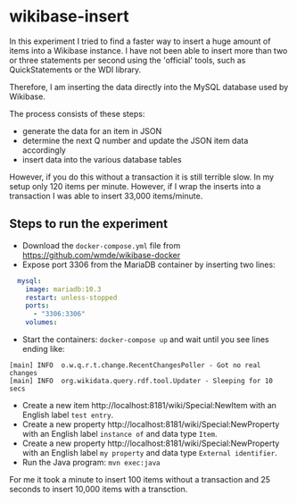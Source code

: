 # wikibase-insert

In this experiment I tried to find a faster way to insert a huge amount of items into a Wikibase instance. I have not been able to insert more
than two or three statements per second using the 'official' tools, such as QuickStatements or the WDI library.

Therefore, I am inserting the data directly into the MySQL database used by Wikibase.

The process consists of these steps:

- generate the data for an item in JSON
- determine the next Q number and update the JSON item data accordingly
- insert data into the various database tables

However, if you do this without a transaction it is still terrible slow. In my setup only 120 items per minute. However, if I wrap the inserts into a transaction I was able to insert 33,000 items/minute.

## Steps to run the experiment

- Download the `docker-compose.yml` file from https://github.com/wmde/wikibase-docker
- Expose port 3306 from the MariaDB container by inserting two lines:

```yaml
  mysql:
    image: mariadb:10.3
    restart: unless-stopped
    ports:
      - "3306:3306"
    volumes:
```

- Start the containers: `docker-compose up` and wait until you see lines ending like:

```
[main] INFO  o.w.q.r.t.change.RecentChangesPoller - Got no real changes
[main] INFO  org.wikidata.query.rdf.tool.Updater - Sleeping for 10 secs
```

- Create a new item http://localhost:8181/wiki/Special:NewItem  with an English label `test entry`.
- Create a new property http://localhost:8181/wiki/Special:NewProperty with an English label `instance of` and data type `Item`.
- Create a new property http://localhost:8181/wiki/Special:NewProperty with an English label `my property` and data type `External identifier`.
- Run the Java program: `mvn exec:java`

For me it took a minute to insert 100 items without a transaction and 25 seconds to insert 10,000 items with a transction.
